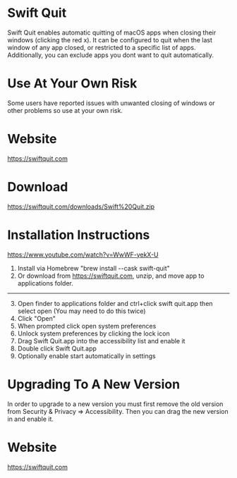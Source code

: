 # Swift Quit
Swift Quit enables automatic quitting of macOS apps when closing their windows (clicking the red x). It can be configured to quit when the last window of any app closed, or restricted to a specific list of apps. Additionally, you can exclude apps you dont want to quit automatically.

# Use At Your Own Risk
Some users have reported issues with unwanted closing of windows or other problems so use at your own risk.

# Website
https://swiftquit.com

# Download
https://swiftquit.com/downloads/Swift%20Quit.zip

# Installation Instructions
https://www.youtube.com/watch?v=WwWF-yekX-U

1. Install via Homebrew "brew install --cask swift-quit"
2. Or download from https://swiftquit.com, unzip, and move app to applications folder.
------------
3. Open finder to applications folder and ctrl+click swift quit.app then select open (You may need to do this twice)
4. Click "Open"
5. When prompted click open system preferences
6. Unlock system preferences by clicking the lock icon
7. Drag Swift Quit.app into the accessibility list and enable it
8. Double click Swift Quit.app
9. Optionally enable start automatically in settings

# Upgrading To A New Version
In order to upgrade to a new version you must first remove the old version from Security & Privacy => Accessibility.  Then you can drag the new version in and enable it.

# Website
https://swiftquit.com
